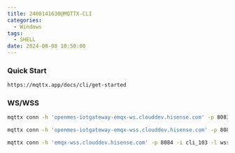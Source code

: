 ```yaml
---
title: 2408141630@MQTTX-CLI
categories:
  - Windows
tags:
  - SHELL
date: 2024-08-08 10:50:00
---
```

### Quick Start
``` bash
https://mqttx.app/docs/cli/get-started
```

### WS/WSS
``` bash
mqttx conn -h 'openmes-iotgateway-emqx-ws.clouddev.hisense.com' -p 8083 -i cli_101 -l ws

mqttx conn -h 'openmes-iotgateway-emqx-wss.clouddev.hisense.com' -p 8084 -i cli_102 -l wss

mqttx conn -h 'emqx-wss.clouddev.hisense.com' -p 8084 -i cli_103 -l wss
```


